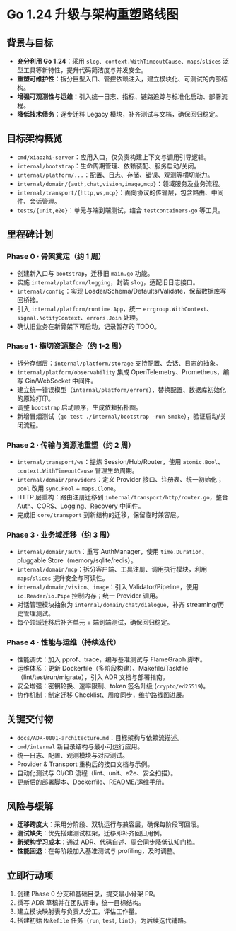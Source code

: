 # Go 1.24 升级与架构重塑路线图

## 背景与目标
- **充分利用 Go 1.24**：采用 `slog`、`context.WithTimeoutCause`、`maps`/`slices` 泛型工具等新特性，提升代码简洁度与并发安全。
- **重塑可维护性**：拆分巨型入口、管控依赖注入，建立模块化、可测试的内部结构。
- **增强可观测性与运维**：引入统一日志、指标、链路追踪与标准化启动、部署流程。
- **降低技术债务**：逐步迁移 Legacy 模块，补齐测试与文档，确保回归稳定。

## 目标架构概览
- `cmd/xiaozhi-server`：应用入口，仅负责构建上下文与调用引导逻辑。
- `internal/bootstrap`：生命周期管理、依赖装配、服务启动/关闭。
- `internal/platform/...`：配置、日志、存储、错误、观测等横切能力。
- `internal/domain/{auth,chat,vision,image,mcp}`：领域服务及业务流程。
- `internal/transport/{http,ws,mcp}`：面向协议的传输层，包含路由、中间件、会话管理。
- `tests/{unit,e2e}`：单元与端到端测试，结合 `testcontainers-go` 等工具。

## 里程碑计划

### Phase 0 · 骨架奠定（约 1 周）
- 创建新入口与 `bootstrap`，迁移旧 `main.go` 功能。
- 实施 `internal/platform/logging`，封装 `slog`，适配旧日志接口。
- `internal/config`：实现 Loader/Schema/Defaults/Validate，保留数据库写回桥接。
- 引入 `internal/platform/runtime.App`，统一 `errgroup.WithContext`、`signal.NotifyContext`、`errors.Join` 处理。
- 确认旧业务在新骨架下可启动，记录暂存的 TODO。

### Phase 1 · 横切资源整合（约 1-2 周）
- 拆分存储层：`internal/platform/storage` 支持配置、会话、日志的抽象。
- `internal/platform/observability` 集成 OpenTelemetry、Prometheus，编写 Gin/WebSocket 中间件。
- 建立统一错误模型（`internal/platform/errors`），替换配置、数据库初始化的原始打印。
- 调整 `bootstrap` 启动顺序，生成依赖拓扑图。
- 新增冒烟测试（`go test ./internal/bootstrap -run Smoke`），验证启动/关闭流程。

### Phase 2 · 传输与资源池重塑（约 2 周）
- `internal/transport/ws`：提炼 Session/Hub/Router，使用 `atomic.Bool`、`context.WithTimeoutCause` 管理生命周期。
- `internal/domain/providers`：定义 Provider 接口、注册表、统一初始化；`pool` 改用 `sync.Pool` + `maps.Clone`。
- HTTP 层重构：路由注册迁移到 `internal/transport/http/router.go`，整合 Auth、CORS、Logging、Recovery 中间件。
- 完成旧 `core/transport` 到新结构的迁移，保留临时兼容层。

### Phase 3 · 业务域迁移（约 3 周）
- `internal/domain/auth`：重写 AuthManager，使用 `time.Duration`、pluggable Store（memory/sqlite/redis）。
- `internal/domain/mcp`：拆分客户端、工具注册、调用执行模块，利用 `maps`/`slices` 提升安全与可读性。
- `internal/domain/vision`、`image`：引入 Validator/Pipeline，使用 `io.Reader`/`io.Pipe` 控制内存；统一 Provider 调用。
- 对话管理模块抽象为 `internal/domain/chat/dialogue`，补齐 streaming/历史管理测试。
- 每个领域迁移后补齐单元 + 端到端测试，确保回归稳定。

### Phase 4 · 性能与运维（持续迭代）
- 性能调优：加入 pprof、trace，编写基准测试与 FlameGraph 脚本。
- 运维体系：更新 Dockerfile（多阶段构建）、Makefile/Taskfile（lint/test/run/migrate），引入 ADR 文档与部署指南。
- 安全增强：密钥轮换、速率限制、token 签名升级 (`crypto/ed25519`)。
- 协作机制：制定迁移 Checklist、周度同步，维护路线图进展。

## 关键交付物
- `docs/ADR-0001-architecture.md`：目标架构与依赖流描述。
- `cmd/internal` 新目录结构与最小可运行应用。
- 统一日志、配置、观测模块与对应测试。
- Provider & Transport 重构后的接口文档与示例。
- 自动化测试与 CI/CD 流程（lint、unit、e2e、安全扫描）。
- 更新后的部署脚本、Dockerfile、README/运维手册。

## 风险与缓解
- **迁移跨度大**：采用分阶段、双轨运行与兼容层，确保每阶段可回滚。
- **测试缺失**：优先搭建测试框架，迁移即补齐回归用例。
- **新架构学习成本**：通过 ADR、代码自述、周会同步降低认知门槛。
- **性能回退**：在每阶段加入基准测试与 profiling，及时调整。

## 立即行动项
1. 创建 Phase 0 分支和基础目录，提交最小骨架 PR。
2. 撰写 ADR 草稿并在团队评审，统一目标结构。
3. 建立模块映射表与负责人分工，评估工作量。
4. 搭建初始 `Makefile` 任务（`run`, `test`, `lint`），为后续迭代铺路。

